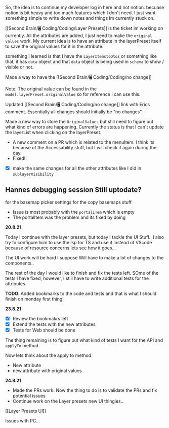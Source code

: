 So, the idea is to continue my developer log in here and not notion. becuase notion is bit heavy and too much features which I don't need. I just want something simple to write down notes and things Im currently stuck on. 


[[Second Brain/🖥️ Coding/Coding/Layer Presets]] is the ticket im working on currently. All the attributes are added, I just need to make the `original values` work. My current idea is to have an attribute in the layerPreset itself to save the original values for it in the attribute. 

something I learned is that I have the `LayerItemstoDtos` or something like that, it has `data` object and that `data` object is being used in `schema` to show / visible or not. 

Made a way to have the [[Second Brain/🖥️ Coding/Coding/no change]]

Note: The original value can be found in the `model.layerPreset.originalValue` so for reference I can use this. 

Updated [[Second Brain/🖥️ Coding/Coding/no change]] link with Erics comment. Essentially all changes should initially be "no changes".


Made a new way to store the `OriginalValues` but still need to figure out what kind of errors are happening. Currently the status is that I can't update the layerList when clicking on the layerPreset. 


- A new comment on a PR which is related to the menuItem. I think its because of the Accessability stuff, but I will check it again during the day.
- Fixed!! 

- [x] make the same changes for all the other attributes like I did in `sublayerVisibility`

## Hannes debugging session Still uptodate?
for the basemap picker settings for the copy basemaps stuff
- Issue is most probably with the `portalITem` which is empty 
- The portalItem was the problem and its fixed by doing


**20.8.21**

Today I continue with the layer presets, but today I tackle the UI Stuff.. I also try to configure lvim to use the lsp for TS and use it instead of VScode because of resource concerns lets see how it goes... 

The UI work will be hard I suppose Will have to make a lot of changes to the components.. 

The rest of the day I would like to finish and fix the tests left. SOme of the tests I have fixed, however, I still have to write additional tests for the attributes. 

**TODO**: Added bookmarks to the code and tests and that is what I should finish on monday first thing! 


**23.8.21**

- [x] Review the bookmakrs left
- [x] Extend the tests with the new attributes 
- [x] Tests for Web should be done

The thing remaining is to figure out what kind of tests I want for the API and `applyTo` method. 

Now lets think about the apply to method: 
- New attribute
- new attribute with original values

**24.8.21**

- Made the PRs work. Now the thing to do is to validate the PRs and fix potential issues
- Continue work on the Layer presets new UI thingies.. 

[[Layer Presets UI]]

Issues with PC... 
